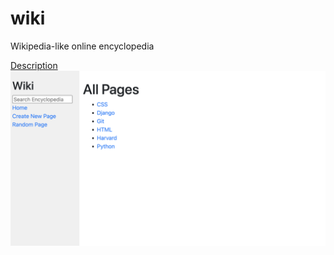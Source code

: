 # wiki
Wikipedia-like online encyclopedia


[Description](https://cs50.harvard.edu/extension/web/2022/spring/projects/1/wiki/)
![Site Snapshot](https://github.com/nathanael-han/wiki/blob/main/wiki-snap.png)
